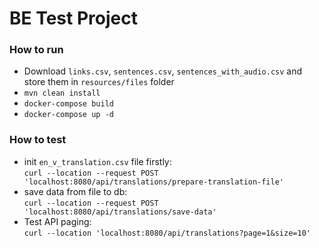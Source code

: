 # BE Test Project

### How to run
- Download `links.csv`, `sentences.csv`, `sentences_with_audio.csv` and store them in `resources/files` folder
- `mvn clean install`
- `docker-compose build`
- `docker-compose up -d`

### How to test
- init `en_v_translation.csv` file firstly: <br/>
``curl --location --request POST 'localhost:8080/api/translations/prepare-translation-file'``
- save data from file to db: <br/>
  ``curl --location --request POST 'localhost:8080/api/translations/save-data'``
- Test API paging: <br/>
  ``curl --location 'localhost:8080/api/translations?page=1&size=10'``

